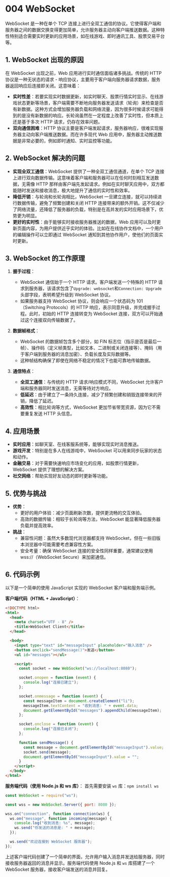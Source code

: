 # 004 WebSocket

WebSocket 是一种在单个 TCP 连接上进行全双工通信的协议。它使得客户端和服务器之间的数据交换变得更加简单，允许服务器主动向客户端推送数据。这种特性特别适合需要实时更新的应用场景，如在线游戏、即时通讯工具、股票交易平台等。

## 1. WebSocket 出现的原因

在 WebSocket 出现之前，Web 应用进行实时通信面临诸多挑战。传统的 HTTP 协议是一种无状态的请求 - 响应协议，主要用于客户端向服务器请求数据，服务器返回响应后连接即关闭。这意味着：

- **实时性差**：若要实现实时数据更新，如实时聊天、股票行情实时显示、在线游戏状态更新等场景，客户端需要不断地向服务器发送请求（轮询）来检查是否有新数据。这种方式会增加服务器负载和网络流量，因为很多时候请求可能得到的是没有新数据的响应。长轮询虽然在一定程度上改善了实时性，但本质上还是基于多次 HTTP 请求，仍存在效率问题。
- **双向通信困难**：HTTP 协议主要是客户端发起请求，服务器响应，很难实现服务器主动向客户端推送数据。而在许多现代 Web 应用中，服务器主动推送数据是非常必要的，例如即时通知、实时监控等功能。

## 2. WebSocket 解决的问题

- **实现全双工通信**：WebSocket 提供了一种全双工通信通道，在单个 TCP 连接上进行双向数据传输。这意味着客户端和服务器可以在任何时刻相互发送数据，无需像 HTTP 那样由客户端先发起请求。例如在实时聊天应用中，双方都能随时发送和接收消息，极大地提升了通信的实时性和效率。
- **降低开销**：与轮询和长轮询相比，WebSocket 一旦建立连接，就可以持续进行数据传输，避免了频繁创建和关闭 HTTP 连接带来的额外开销。这不仅减少了网络流量，还降低了服务器的负载，特别是在高并发的实时应用场景下，优势更为明显。
- **更好的实时性**：由于能够实时接收服务器推送的数据，Web 应用可以及时更新页面内容，为用户提供近乎实时的体验。比如在在线协作文档中，一个用户的编辑操作可以立即通过 WebSocket 通知到其他协作用户，使他们的页面实时更新。

## 3. WebSocket 的工作原理

1. **握手过程**：

   - WebSocket 通信始于一个 HTTP 请求。客户端发送一个特殊的 HTTP 请求到服务器，该请求包含了`Upgrade: websocket`和`Connection: Upgrade`头部字段，表明希望升级到 WebSocket 协议。
   - 如果服务器支持 WebSocket 协议，则会响应一个状态码为 101（Switching Protocols）的 HTTP 响应，表示同意升级，并完成握手过程。此时，初始的 HTTP 连接转变为 WebSocket 连接，双方可以开始通过这个连接双向传输数据了。

2. **数据帧格式**：

   - WebSocket 的数据帧包含多个部分，如 FIN 标志位（指示是否是最后一帧）、操作码（定义帧类型，比如文本、二进制或关闭连接等）、掩码（用于客户端到服务器的消息加密）、负载长度及实际数据等。
   - 这种帧结构确保了即使在网络不稳定的情况下也能可靠地传输数据。

3. **通信特点**：
   - **全双工通信**：与传统的 HTTP 请求/响应模式不同，WebSocket 允许客户端和服务器同时发送消息，无需等待对方响应。
   - **低延迟**：由于建立了一条持久连接，减少了频繁创建和销毁连接带来的开销，降低了延迟。
   - **高效性**：相比轮询等方式，WebSocket 更加节省带宽资源，因为它不需要重复发送 HTTP 头信息。

## 4. 应用场景

- **实时应用**：如聊天室、在线客服系统等，能够实现实时消息推送。
- **游戏开发**：特别是在多人在线游戏中，WebSocket 可以用来同步玩家的状态和动作。
- **金融交易**：对于需要快速响应市场变化的应用，如股票行情更新，WebSocket 提供了理想的解决方案。
- **社交网络**：帮助实现好友动态的即时更新等功能。

## 5. 优势与挑战

- **优势**：
  - 更好的用户体验：减少页面刷新次数，提供更流畅的交互体验。
  - 高效的数据传输：相较于长轮询等方法，WebSocket 能显著降低服务器负载并提高效率。
- **挑战**：
  - 兼容性问题：虽然大多数现代浏览器都支持 WebSocket，但在一些旧版本浏览器中可能需要考虑兼容性方案。
  - 安全考量：确保 WebSocket 连接的安全性同样重要，通常建议使用 wss://（WebSocket Secure）来加密通信。

## 6. 代码示例

以下是一个简单的使用 JavaScript 实现的 WebSocket 客户端和服务端示例。

**客户端代码（HTML + JavaScript）**：

```html
<!DOCTYPE html>
<html>
  <head>
    <meta charset="UTF - 8" />
    <title>WebSocket Client</title>
  </head>

  <body>
    <input type="text" id="messageInput" placeholder="输入消息" />
    <button onclick="sendMessage()">发送</button>
    <ul id="messages"></ul>

    <script>
      const socket = new WebSocket("ws://localhost:8080");

      socket.onopen = function (event) {
        console.log("连接已建立");
      };

      socket.onmessage = function (event) {
        const messageItem = document.createElement("li");
        messageItem.textContent = "收到消息: " + event.data;
        document.getElementById("messages").appendChild(messageItem);
      };

      socket.onclose = function (event) {
        console.log("连接已关闭");
      };

      function sendMessage() {
        const message = document.getElementById("messageInput").value;
        socket.send(message);
        document.getElementById("messageInput").value = "";
      }
    </script>
  </body>
</html>
```

**服务端代码（使用 Node.js 和 ws 库）**：
首先需要安装 `ws` 库：`npm install ws`

```javascript
const WebSocket = require("ws");

const wss = new WebSocket.Server({ port: 8080 });

wss.on("connection", function connection(ws) {
  ws.on("message", function incoming(message) {
    console.log("收到消息: %s", message);
    ws.send("你发送的消息是: " + message);
  });

  ws.send("欢迎连接到 WebSocket 服务器");
});
```

上述客户端代码创建了一个简单的界面，允许用户输入消息并发送给服务器，同时接收服务器返回的消息并显示。服务端代码使用 Node.js 和 `ws` 库搭建了一个 WebSocket 服务器，接收客户端发送的消息并回复。
